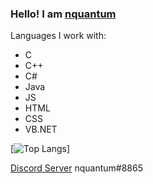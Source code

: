 ### Hello! I am <a href="https://0x91.cf">nquantum</a>

Languages I work with:
<ul>
    <li>C</li>
    <li>C++</li>
    <li>C#</li>  
    <li>Java</li>   
    <li>JS</li>
    <li>HTML</li>
    <li>CSS</li>
    <li>VB.NET</li>
</ul>

[![Top Langs](https://github-readme-stats.vercel.app/api/top-langs/?username=intexception&langs_count=8)]

<a href="https://discord.gg/9Zq4BEBU4s">Discord Server</a>
nquantum#8865

